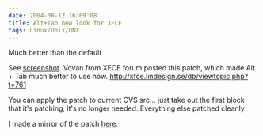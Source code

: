 ```yaml
---
date: 2004-08-12 16:09:08
title: Alt+Tab new look for XFCE
tags: Linux/Unix/QNX
---
```


Much better than the default

See [screenshot](http://vovan.homelinux.org/files/xfwm4-cvs/tabwin.jpg).
Vovan from XFCE forum posted this patch, which made Alt + Tab much better to use now.
http://xfce.lindesign.se/db/viewtopic.php?t=761

You can apply the patch to current CVS src... just take out the first block that it's patching, it's no longer needed.
Everything else patched cleanly

I made a mirror of the patch [here](/files/gentoo/client.patch).
